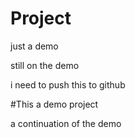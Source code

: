 # Project
just a demo

still on the demo

i need to push this to github

#This a demo project

a continuation of the demo
